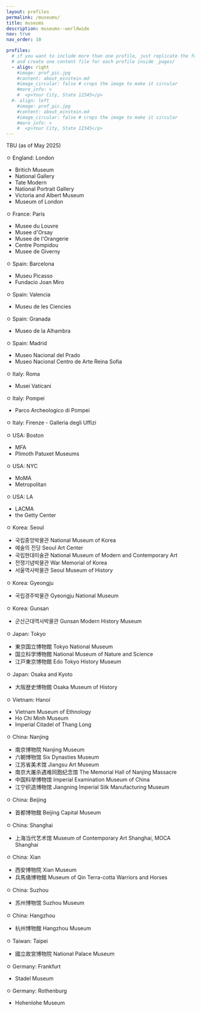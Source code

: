 ```yaml
---
layout: profiles
permalink: /museums/
title: museums
description: museums--worldwide
nav: true
nav_order: 10

profiles:
  # if you want to include more than one profile, just replicate the following block
  # and create one content file for each profile inside _pages/
  - align: right
    #image: prof_pic.jpg
    #content: about_einstein.md
    #image_circular: false # crops the image to make it circular
    #more_info: >
    #  <p>Your City, State 12345</p>
  #- align: left
    #image: prof_pic.jpg
    #content: about_einstein.md
    #image_circular: false # crops the image to make it circular
    #more_info: >
    #  <p>Your City, State 12345</p>
---
```



TBU (as of May 2025)

ㅇ England: London	
  - Britich Museum
  - National Gallery
  - Tate Modern
  - National Portrait Gallery
  - Victoria and Albert Museum
  - Museum of London	
			
ㅇ France: Paris 
  - Musee du Louvre
  - Musee d'Orsay
  - Musee de l'Orangerie
  - Centre Pompidou
  - Musee de Giverny	
			
ㅇ Spain: Barcelona	
  - Museu Picasso
  - Fundacio Joan Miro

ㅇ Spain: Valencia	
  - Museu de les Ciencies

ㅇ Spain: Granada	
  - Museo de la Alhambra

ㅇ Spain: Madrid
  - Museo Nacional del Prado
  - Museo Nacional Centro de Arte Reina Sofia
			
ㅇ Italy: Roma
  - Musei Vaticani

ㅇ Italy: Pompei
  - Parco Archeologico di Pompei	

ㅇ Italy: Firenze
	- Galleria degli Uffizi	
			
ㅇ USA: Boston	
  - MFA
  - Plimoth Patuxet Museums	

ㅇ USA: NYC
  - MoMA	
  - Metropolitan
   	
ㅇ USA: LA	
  - LACMA	
  - the Getty Center	
			
ㅇ Korea: Seoul	
  - 국립중앙박물관	National Museum of Korea
  - 예술의 전당	Seoul Art Center
  - 국립현대미술관	National Museum of Modern and Contemporary Art
  - 전쟁기념박물관	War Memorial of Korea
  - 서울역사박물관	Seoul Museum of History
	
ㅇ Korea: Gyeongju	
  - 국립경주박물관	Gyeongju National Museum
	
ㅇ Korea: Gunsan	
  - 군산근대역사박물관 Gunsan Modern History Museum
			
ㅇ Japan: Tokyo
  - 東京国立博物館	Tokyo National Museum
  - 国立科学博物館 National Museum of Nature and Science
  - 江戸東京博物館 Edo Tokyo History Museum

 ㅇ Japan: Osaka and Kyoto
  - 大阪歴史博物館 Osaka Museum of History
	
ㅇ Vietnam: Hanoi	
  - Vietnam Museum of Ethnology
  - Ho Chi Minh Museum	
  - Imperial Citadel of Thang Long	
			
ㅇ China: Nanjing
  - 南京博物院 Nanjing Museum
  - 六朝博物馆 Six Dynasties Museum
  - 江苏省美术馆 Jiangsu Art Museum
  - 南京大屠杀遇难同胞纪念馆 The Memorial Hall of Nanjing Massacre
  - 中国科举博物馆 Imperial Examination Museum of China
  - 江宁织造博物馆 Jiangning Imperial Silk Manufacturing Museum
			
ㅇ China: Beijing
  - 首都博物館 Beijing Capital Museum

ㅇ China: Shanghai	
  - 上海当代艺术馆 Museum of Contemporary Art Shanghai, MOCA Shanghai
			
ㅇ China: Xian
  - 西安博物院 Xian Museum
  - 兵馬俑博物館 Museum of Qin Terra-cotta Warriors and Horses
			
ㅇ China: Suzhou
  - 苏州博物馆 Suzhou Museum

ㅇ China: Hangzhou
  - 杭州博物館 Hangzhou Museum
			
ㅇ Taiwan: Taipei	
  - 國立故宮博物院	National Palace Museum
 
ㅇ Germany: Frankfurt	
  - Stadel Museum

ㅇ Germany: Rothenburg	
  - Hohenlohe Museum	
